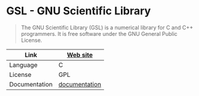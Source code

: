 # GSL - GNU Scientific Library

> The GNU Scientific Library (GSL) is a numerical library for C and C++ programmers. It is free software under the GNU General Public License.

| Link           | [Web site](https://www.gnu.org/software/gsl/)              |
|----------------|------------------------------------------------------------|
| Language       | C                                                          |
| License        | GPL                                                        |
| Documentation  | [documentation](https://www.gnu.org/software/gsl/doc/html) |
